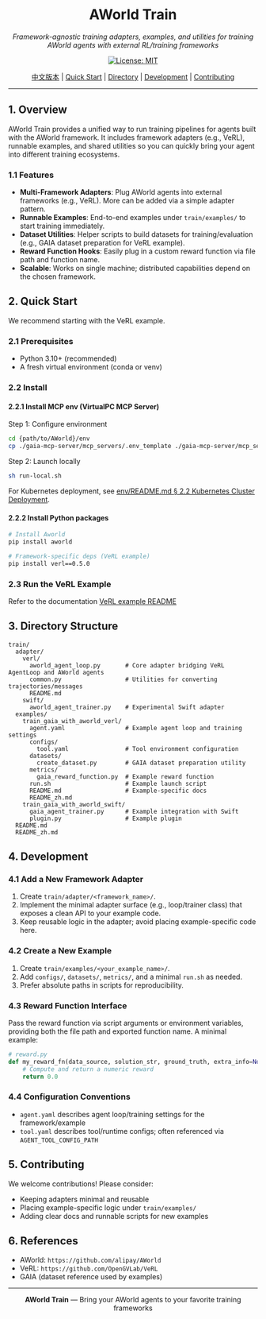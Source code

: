 <div align="center">

# AWorld Train

*Framework-agnostic training adapters, examples, and utilities for training AWorld agents with external RL/training frameworks*

[![License: MIT][license-image]][license-url]

</div>

<div align="center">

[中文版本](./README_zh.md) | [Quick Start](#quick-start) | [Directory](#-directory-structure) | [Development](#development) | [Contributing](#contributing)

</div>

---

## 1. Overview

AWorld Train provides a unified way to run training pipelines for agents built with the AWorld framework. It includes framework adapters (e.g., VeRL), runnable examples, and shared utilities so you can quickly bring your agent into different training ecosystems.

### 1.1 Features

- **Multi-Framework Adapters**: Plug AWorld agents into external frameworks (e.g., VeRL). More can be added via a simple adapter pattern.
- **Runnable Examples**: End-to-end examples under `train/examples/` to start training immediately.
- **Dataset Utilities**: Helper scripts to build datasets for training/evaluation (e.g., GAIA dataset preparation for VeRL example).
- **Reward Function Hooks**: Easily plug in a custom reward function via file path and function name.
- **Scalable**: Works on single machine; distributed capabilities depend on the chosen framework.

## 2. Quick Start

We recommend starting with the VeRL example.

### 2.1 Prerequisites

- Python 3.10+ (recommended)
- A fresh virtual environment (conda or venv)

### 2.2 Install

#### 2.2.1 Install MCP env (VirtualPC MCP Server)

Step 1: Configure environment

```bash
cd {path/to/AWorld}/env
cp ./gaia-mcp-server/mcp_servers/.env_template ./gaia-mcp-server/mcp_servers/.env
```

Step 2: Launch locally

```bash
sh run-local.sh
```

For Kubernetes deployment, see [env/README.md § 2.2 Kubernetes Cluster Deployment](../env/README.md#22-kubernetes-cluster-deployment).

#### 2.2.2 Install Python packages

```bash
# Install Aworld
pip install aworld

# Framework-specific deps (VeRL example)
pip install verl==0.5.0
```

### 2.3 Run the VeRL Example
Refer to the documentation [VeRL example README](./examples/train_gaia_with_aworld_verl/README.md)


## 3. Directory Structure

```
train/
  adapter/
    verl/
      aworld_agent_loop.py       # Core adapter bridging VeRL AgentLoop and AWorld agents
      common.py                  # Utilities for converting trajectories/messages
      README.md
    swift/
      aworld_agent_trainer.py    # Experimental Swift adapter
  examples/
    train_gaia_with_aworld_verl/
      agent.yaml                 # Example agent loop and training settings
      configs/
        tool.yaml                # Tool environment configuration
      datasets/
        create_dataset.py        # GAIA dataset preparation utility
      metrics/
        gaia_reward_function.py  # Example reward function
      run.sh                     # Example launch script
      README.md                  # Example-specific docs
      README_zh.md
    train_gaia_with_aworld_swift/
      gaia_agent_trainer.py      # Example integration with Swift
      plugin.py                  # Example plugin
  README.md
  README_zh.md
```

## 4. Development

### 4.1 Add a New Framework Adapter

1) Create `train/adapter/<framework_name>/`.
2) Implement the minimal adapter surface (e.g., loop/trainer class) that exposes a clean API to your example code.
3) Keep reusable logic in the adapter; avoid placing example-specific code here.

### 4.2 Create a New Example

1) Create `train/examples/<your_example_name>/`.
2) Add `configs/`, `datasets/`, `metrics/`, and a minimal `run.sh` as needed.
3) Prefer absolute paths in scripts for reproducibility.

### 4.3 Reward Function Interface

Pass the reward function via script arguments or environment variables, providing both the file path and exported function name. A minimal example:

```python
# reward.py
def my_reward_fn(data_source, solution_str, ground_truth, extra_info=None):
    # Compute and return a numeric reward
    return 0.0
```

### 4.4 Configuration Conventions

- `agent.yaml` describes agent loop/training settings for the framework/example
- `tool.yaml` describes tool/runtime configs; often referenced via `AGENT_TOOL_CONFIG_PATH`

## 5. Contributing

We welcome contributions! Please consider:

- Keeping adapters minimal and reusable
- Placing example-specific logic under `train/examples/`
- Adding clear docs and runnable scripts for new examples

## 6. References

- AWorld: `https://github.com/alipay/AWorld`
- VeRL: `https://github.com/OpenGVLab/VeRL`
- GAIA (dataset reference used by examples)

---

<div align="center">

**AWorld Train** — Bring your AWorld agents to your favorite training frameworks

[license-image]: https://img.shields.io/badge/License-MIT-yellow.svg
[license-url]: https://opensource.org/licenses/MIT

</div>
